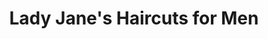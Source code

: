 ---
title: "Lady Jane's Haircuts for Men"
url: /milwaukee/lady-janes-haircuts-for-men/
shop: hairdresser
---